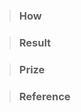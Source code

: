 <!-- 제목은 아래처럼 -->
<!-- [#이슈번호] PR 제목 -->

> ### How
<!-- 해당 테스크를 수행하기 위한 과정과 흐름에 대해 집중해서 작성해주세요. -->

> ### Result
<!-- 해당 테스크를 통한 결과에 대해 짧게 작성해주세요. -->
<!-- 작업한 내용, 스크린샷 -->

> ### Prize
<!-- 해당 테스크를 통해서 어떤 기술적 성취가 있었는지 작성해주세요. -->
<!-- !! 사용하지 않는다면 삭제해주세요. -->

> ### Reference
<!-- 해당 테스크를 수행하며 참고한 Link를 모두 작성합니다. (Reference) -->
<!-- !! 사용하지 않는다면 삭제해주세요. -->
